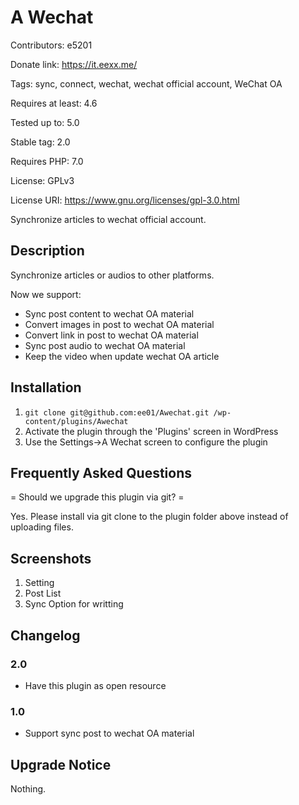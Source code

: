 # A Wechat
Contributors: e5201

Donate link: https://it.eexx.me/

Tags: sync, connect, wechat, wechat official account, WeChat OA

Requires at least: 4.6

Tested up to: 5.0

Stable tag: 2.0

Requires PHP: 7.0

License: GPLv3

License URI: https://www.gnu.org/licenses/gpl-3.0.html

Synchronize articles to wechat official account.

## Description

Synchronize articles or audios to other platforms.

Now we support:
* Sync post content to wechat OA material
* Convert images in post to wechat OA material
* Convert link in post to wechat OA material
* Sync post audio to wechat OA material
* Keep the video when update wechat OA article

## Installation

1. `git clone git@github.com:ee01/Awechat.git /wp-content/plugins/Awechat`
2. Activate the plugin through the 'Plugins' screen in WordPress
3. Use the Settings->A Wechat screen to configure the plugin

## Frequently Asked Questions

= Should we upgrade this plugin via git? =

Yes. Please install via git clone to the plugin folder above instead of uploading files.

## Screenshots

1. Setting
2. Post List
3. Sync Option for writting

## Changelog

### 2.0
* Have this plugin as open resource

### 1.0
* Support sync post to wechat OA material

## Upgrade Notice

Nothing.

